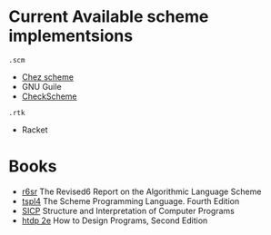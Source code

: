 # Current Available scheme implementsions

`.scm` 
+ [Chez scheme](https://www.scheme.com/) 
+ GNU Guile 
+ [CheckScheme](https://www.call-cc.org/)

`.rtk`
+ Racket

# Books

+ [r6sr](http://www.r6rs.org/) The Revised6 Report on the Algorithmic Language Scheme
+ [tspl4](https://www.scheme.com/tspl4/) The Scheme Programming Language. Fourth Edition
+ [SICP](https://mitpress.mit.edu/sites/default/files/sicp/index.html) Structure and Interpretation of Computer Programs
+ [htdp 2e](https://htdp.org/2020-8-1/Book/index.html) How to Design Programs, Second Edition


